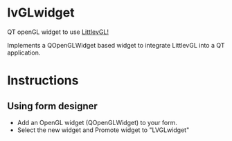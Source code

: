# lvGLwidget
QT openGL widget to use [LittlevGL!](https://github.com/littlevgl/lvgl)

Implements a QOpenGLWidget based widget to integrate LittlevGL into a QT application.

# Instructions

## Using form designer
- Add an OpenGL widget (QOpenGLWidget) to your form.
- Select the new widget and Promote widget to "LVGLwidget"
